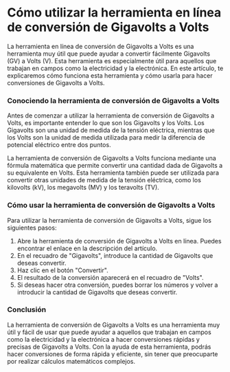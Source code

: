 Cómo utilizar la herramienta en línea de conversión de Gigavolts a Volts
========================================================================

La herramienta en línea de conversión de Gigavolts a Volts es una herramienta muy útil que puede ayudar a convertir fácilmente Gigavolts (GV) a Volts (V). Esta herramienta es especialmente útil para aquellos que trabajan en campos como la electricidad y la electrónica. En este artículo, te explicaremos cómo funciona esta herramienta y cómo usarla para hacer conversiones de Gigavolts a Volts.

### Conociendo la herramienta de conversión de Gigavolts a Volts

Antes de comenzar a utilizar la herramienta de conversión de Gigavolts a Volts, es importante entender lo que son los Gigavolts y los Volts. Los Gigavolts son una unidad de medida de la tensión eléctrica, mientras que los Volts son la unidad de medida utilizada para medir la diferencia de potencial eléctrico entre dos puntos.

La herramienta de conversión de Gigavolts a Volts funciona mediante una fórmula matemática que permite convertir una cantidad dada de Gigavolts a su equivalente en Volts. Esta herramienta también puede ser utilizada para convertir otras unidades de medida de la tensión eléctrica, como los kilovolts (kV), los megavolts (MV) y los teravolts (TV).

### Cómo usar la herramienta de conversión de Gigavolts a Volts

Para utilizar la herramienta de conversión de Gigavolts a Volts, sigue los siguientes pasos:

1. Abre la herramienta de conversión de Gigavolts a Volts en línea. Puedes encontrar el enlace en la descripción del artículo.
2. En el recuadro de "Gigavolts", introduce la cantidad de Gigavolts que deseas convertir.
3. Haz clic en el botón "Convertir".
4. El resultado de la conversión aparecerá en el recuadro de "Volts".
5. Si deseas hacer otra conversión, puedes borrar los números y volver a introducir la cantidad de Gigavolts que deseas convertir.

### Conclusión

La herramienta de conversión de Gigavolts a Volts es una herramienta muy útil y fácil de usar que puede ayudar a aquellos que trabajan en campos como la electricidad y la electrónica a hacer conversiones rápidas y precisas de Gigavolts a Volts. Con la ayuda de esta herramienta, podrás hacer conversiones de forma rápida y eficiente, sin tener que preocuparte por realizar cálculos matemáticos complejos.